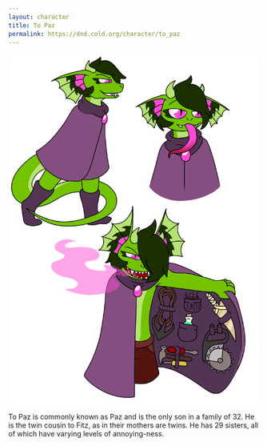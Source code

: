 ```yaml
---
layout: character
title: To Paz
permalink: https://dnd.cold.org/character/to_paz
---
```

![To Paz](/img/paz.png)

To Paz is commonly known as Paz and is the only son in a family of 32. He is the twin cousin to Fitz, as in their mothers are twins. He has 29 sisters, all of which have varying levels of annoying-ness.
